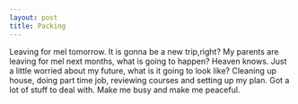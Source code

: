```yaml
---
layout: post
title: Packing
---
```


Leaving for mel tomorrow. It is gonna be a new trip,right? 
My parents are leaving for mel next months, what is going to happen? Heaven knows.
Just a little worried about my future, what is it going to look like?
Cleaning up house, doing part time job, reviewing courses and setting up my plan.
Got a lot of stuff to deal with. Make me busy and make me peaceful.